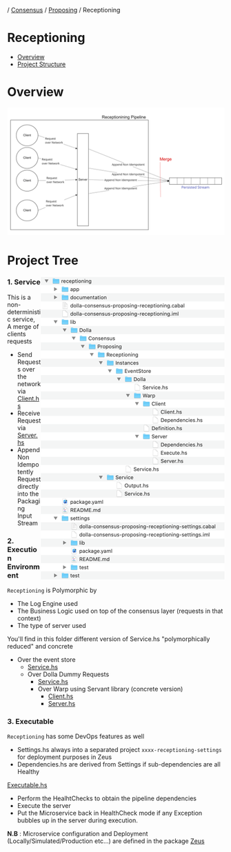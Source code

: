 / [Consensus](https://github.com/dolla-consortium/consensus) / [Proposing](https://github.com/dolla-consortium/consensus-proposing) / Receptioning
# Receptioning

- [Overview](#overview)
- [Project Structure](#project-tree)

# Overview
![overview](documentation/media/overview.png)

# Project Tree

<img align="right" src="documentation/media/package-tree.png"><div>
### 1. Service
This is a non-deterministic service, A merge of clients requests
- Send Requests over the network via [Client.hs](library/Dolla/Consensus/Proposing/Receptioning/Execution/Environment/EventStore/Dolla/Warp/Client/Client.hs)
- Receive Request via [Server.hs](library/Dolla/Consensus/Proposing/Receptioning/Execution/Environment/EventStore/Dolla/Warp/Server/Server.hs)
- Append Non Idempotently Request directly into the Packaging Input Stream

### 2. Execution Environment
`Receptioning` is Polymorphic by
- The Log Engine used
- The Business Logic used on top of the consensus layer (requests in that context)
- The type of server used

You'll find in this folder different version of Service.hs "polymorphically reduced" and concrete
- Over the event store
  - [Service.hs](library/Dolla/Consensus/Proposing/Receptioning/Execution/Environment/EventStore/Service.hs)
  - Over Dolla Dummy Requests
    - [Service.hs](library/Dolla/Consensus/Proposing/Receptioning/Execution/Environment/EventStore/Dolla/Service.hs)
    - Over Warp using Servant library (concrete version)
      - [Client.hs](library/Dolla/Consensus/Proposing/Receptioning/Execution/Environment/EventStore/Dolla/Warp/Client/Client.hs)
      - [Server.hs](library/Dolla/Consensus/Proposing/Receptioning/Execution/Environment/EventStore/Dolla/Warp/Server/Server.hs)

### 3. Executable

`Receptioning` has some DevOps features as well

- Settings.hs always into a separated project `xxxx-receptioning-settings` for deployment purposes in Zeus
- Dependencies.hs are derived from Settings if sub-dependencies are all Healthy

[Executable.hs](executables/Executables.hs)
- Perform the HealhtChecks to obtain the pipeline dependencies
- Execute the server
- Put the Microservice back in HealthCheck mode if any Exception bubbles up in the server during execution.

**N.B** : Microservice configuration and Deployment (Locally/Simulated/Production etc...) are defined in the package [Zeus](../zeus/)
</div